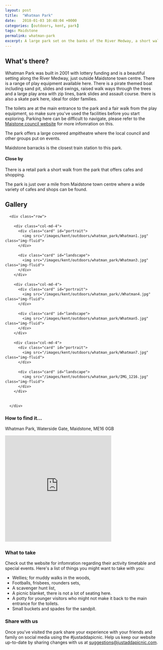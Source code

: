 ```yaml
---
layout: post
title:  "Whatman Park"
date:   2018-01-03 10:48:04 +0000
categories: [outdoors, kent, park]
tags: Maidstone
permalink: whatman-park
excerpt: A large park set on the banks of the River Medway, a short walk from Maidstone town centre.  It offers some lovely open spaces, several play areas and beautiful views of the river and its' wildlife.
---
```


## What's there?
Whatman Park was built in 2001 with lottery funding and is a beautiful setting along the River Medway, just outside Maidstone town centre.  There is a range of play equipment available here. There is a pirate themed boat including sand pit, slides and swings, raised walk ways through the trees and a large play area with zip lines, bank slides and assault course.  there is also a skate park here, ideal for older families.

The toilets are at the main entrance to the park and a fair walk from the play equipment, so make sure you've used the facilities before you start exploring.  Parking here can be difficult to navigate, please refer to the [Maistone council website]("http://www.maidstone.gov.uk/residents/parks-and-play-areas/whatman-park") for more infomration on this.

The park offers a large covered ampitheatre where the local council and other groups put on events.

Maidstone barracks is the closest train station to this park.

#### Close by

There is a retail park a short walk from the park that offers cafes and shopping.

The park is just over a mile from Maidstone town centre where a wide variety of cafes and shops can be found.

## Gallery

<div class="container">

      <div class="row">

        <div class="col-md-4">
          <div class="card" id="portrait">
            <img src="/images/kent/outdoors/whatman_park/Whatman1.jpg" class="img-fluid">
          </div>

          <div class="card" id="landscape">
            <img src="/images/kent/outdoors/whatman_park/Whatman3.jpg" class="img-fluid">
          </div>
        </div>

        <div class="col-md-4">
          <div class="card" id="portrait">
            <img src="/images/kent/outdoors/whatman_park//Whatman4.jpg" class="img-fluid">
          </div>

          <div class="card" id="landscape">
            <img src="/images/kent/outdoors/whatman_park/Whatman5.jpg" class="img-fluid">
          </div>
        </div>

        <div class="col-md-4">
          <div class="card" id="portrait">
            <img src="/images/kent/outdoors/whatman_park/Whatman7.jpg" class="img-fluid">
          </div>

          <div class="card" id="landscape">
            <img src="/images/kent/outdoors/whatman_park/IMG_1216.jpg" class="img-fluid">
          </div>
        </div>
        
    
      </div>      

</div>

### How to find it...
Whatman Park, Waterside Gate, Maidstone, ME16 0GB

<iframe src="https://www.google.com/maps/embed?pb=!1m18!1m12!1m3!1d2495.6466221176856!2d0.5134946630225913!3d51.28082353909454!2m3!1f0!2f0!3f0!3m2!1i1024!2i768!4f13.1!3m3!1m2!1s0x47df33cac25ec3d9%3A0xdbdba2e83b089d63!2sWhatman+Park!5e0!3m2!1sen!2suk!4v1511257176182" width="350" height="350" frameborder="0" style="border:0" allowfullscreen></iframe>

### What to take
Check out the website for infomration regarding their activity timetable and special events.
Here's a list of things you might want to take with you:
* Wellies; for muddy walks in the woods,
* Footballs, frisbees, rounders sets, 
* A scavenger hunt list, 
* A picnic blanket, there is not a lot of seating here.
* A potty for younger visitors who might not make it back to the main entrance for the toilets.
* Small buckets and spades for the sandpit.


### Share with us
Once you've visited the park share your experience with your friends and family on social media using the #justaddapicnic.  Help us keep our website up-to-date by sharing changes with us at suggestions@justaddapicnic.com. 
